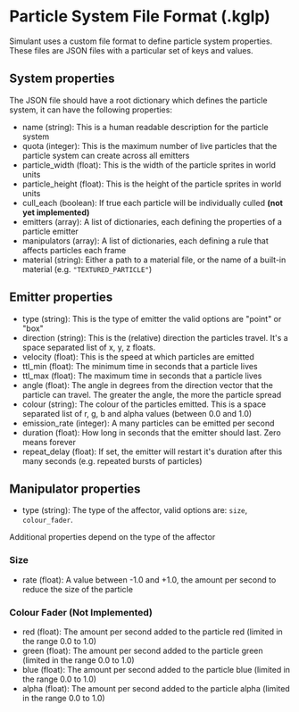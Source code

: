 # Particle System File Format (.kglp)

Simulant uses a custom file format to define particle system properties. These files are JSON files with a particular set of keys and values.

## System properties

The JSON file should have a root dictionary which defines the particle system, it can have the following properties:

 - name (string): This is a human readable description for the particle system
 - quota (integer): This is the maximum number of live particles that the particle system can create across all emitters
 - particle_width (float): This is the width of the particle sprites in world units
 - particle_height (float): This is the height of the particle sprites in world units
 - cull_each (boolean): If true each particle will be individually culled **(not yet implemented)**
 - emitters (array): A list of dictionaries, each defining the properties of a particle emitter 
 - manipulators (array): A list of dictionaries, each defining a rule that affects particles each frame
 - material (string): Either a path to a material file, or the name of a built-in material (e.g. `"TEXTURED_PARTICLE"`)

## Emitter properties

 - type (string): This is the type of emitter the valid options are "point" or "box"
 - direction (string): This is the (relative) direction the particles travel. It's a space separated list of x, y, z floats.
 - velocity (float): This is the speed at which particles are emitted
 - ttl_min (float): The minimum time in seconds that a particle lives
 - ttl_max (float): The maximum time in seconds that a particle lives
 - angle (float): The angle in degrees from the direction vector that the particle can travel. The greater the angle, the more the particle spread
 - colour (string): The colour of the particles emitted. This is a space separated list of r, g, b and alpha values (between 0.0 and 1.0)
 - emission_rate (integer): A many particles can be emitted per second
 - duration (float): How long in seconds that the emitter should last. Zero means forever
 - repeat_delay (float): If set, the emitter will restart it's duration after this many seconds (e.g. repeated bursts of particles)

## Manipulator properties 

 - type (string): The type of the affector, valid options are: `size`, `colour_fader`.
 
Additional properties depend on the type of the affector

### Size

 - rate (float): A value between -1.0 and +1.0, the amount per second to reduce the size of the particle

### Colour Fader **(Not Implemented)**

 - red (float): The amount per second added to the particle red (limited in the range 0.0 to 1.0)
 - green (float): The amount per second added to the particle green (limited in the range 0.0 to 1.0)
 - blue (float): The amount per second added to the particle blue (limited in the range 0.0 to 1.0)
 - alpha (float): The amount per second added to the particle alpha (limited in the range 0.0 to 1.0)

